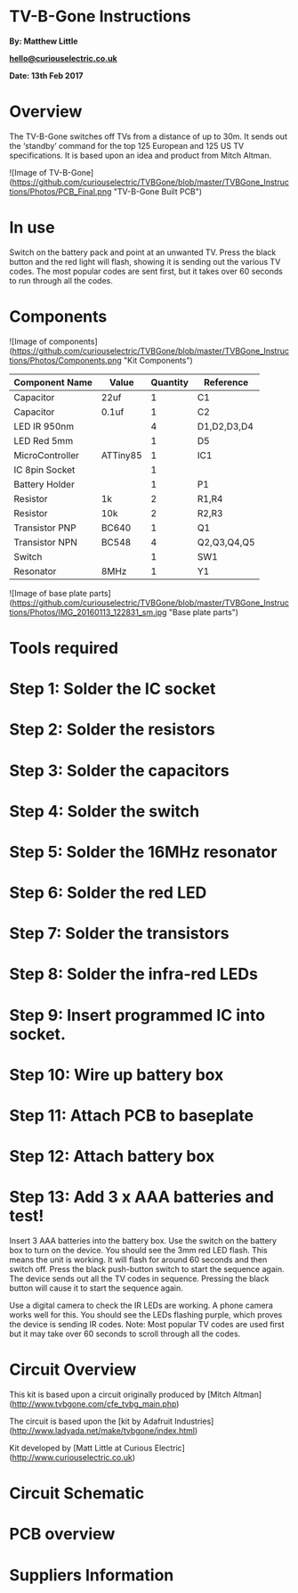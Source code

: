 # TV-B-Gone Instructions

**By: Matthew Little**

**hello@curiouselectric.co.uk**

**Date: 13th Feb 2017**

# Overview
The TV-B-Gone switches off TVs from a distance of up to 30m. It sends out the ‘standby’ command for the top 125 European and 125 US TV specifications.
It is based upon an idea and product from Mitch Altman.

![Image of TV-B-Gone] (https://github.com/curiouselectric/TVBGone/blob/master/TVBGone_Instructions/Photos/PCB_Final.png "TV-B-Gone Built PCB")

# In use 
Switch on the battery pack and point at an unwanted TV. Press the black button and the red light will flash, showing it is sending out the various TV codes. The most popular codes are sent first, but it takes over 60 seconds to run through all the codes.

# Components

![Image of components] (https://github.com/curiouselectric/TVBGone/blob/master/TVBGone_Instructions/Photos/Components.png "Kit Components")

| Component Name      | Value     | Quantity  | Reference   |
|-----------------    |-------    |-----------|-----------  |
| Capacitor           | 22uf      | 1         | C1          |
| Capacitor           | 0.1uf     | 1         | C2          |
| LED IR 950nm        |           | 4         | D1,D2,D3,D4 |
| LED Red 5mm         |           | 1         | D5          |
| MicroController     | ATTiny85  | 1         | IC1         |
| IC 8pin Socket      |           | 1         |             |
| Battery Holder      |           | 1         | P1          |
| Resistor            | 1k        | 2         | R1,R4       |
| Resistor            | 10k       | 2         | R2,R3       |
| Transistor  PNP     | BC640     | 1         | Q1          |
| Transistor  NPN     | BC548     | 4         | Q2,Q3,Q4,Q5 |
| Switch              |           | 1         | SW1         |
| Resonator           | 8MHz      | 1         | Y1          |

![Image of base plate parts] (https://github.com/curiouselectric/TVBGone/blob/master/TVBGone_Instructions/Photos/IMG_20160113_122831_sm.jpg "Base plate parts")

# Tools required

# Step 1: Solder the IC socket

# Step 2: Solder the resistors

# Step 3: Solder the capacitors

# Step 4: Solder the switch

# Step 5: Solder the 16MHz resonator

# Step 6: Solder the red LED

# Step 7: Solder the transistors

# Step 8: Solder the infra-red LEDs

# Step 9: Insert programmed IC into socket. 

# Step 10: Wire up battery box

# Step 11: Attach PCB to baseplate

# Step 12: Attach battery box

# Step 13: Add 3 x AAA batteries and test!

Insert 3 AAA batteries into the battery box. Use the switch on the battery box to turn on the device. You should see the 3mm red LED flash. This means the unit is working. It will flash for around 60 seconds and then switch off. Press the black push-button switch to start the sequence again. The device sends out all the TV codes in sequence. Pressing the black button will cause it to start the sequence again.

Use a digital camera to check the IR LEDs are working. A phone camera works well for this. You should see the LEDs flashing purple, which proves the device is sending IR codes.
Note: Most popular TV codes are used first but it may take over 60 seconds to scroll through all the codes. 

# Circuit Overview

This kit is based upon a circuit originally produced by [Mitch Altman] (http://www.tvbgone.com/cfe_tvbg_main.php)

The circuit is based upon the [kit by Adafruit Industries] (http://www.ladyada.net/make/tvbgone/index.html)

Kit developed by [Matt Little at Curious Electric] (http://www.curiouselectric.co.uk)

# Circuit Schematic

# PCB overview

# Suppliers Information


